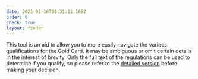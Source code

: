 ```yaml
---
date: 2021-01-18T03:31:11.168Z
order: 0
check: true
layout: finder
---
```


This tool is an aid to allow you to more easily navigate the various qualifications for the Gold Card.
It may be ambiguous or omit certain details in the interest of brevity.
Only the full text of the regulations can be used to determine if you qualify, so please refer to the [detailed version](/en/qualification/) before making your decision.
